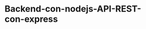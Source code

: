 # Backend-con-nodejs-API-REST-con-express

<!-- Deploy de la API con Vercel -->

<!-- Deploy de la DB con Railway -->
